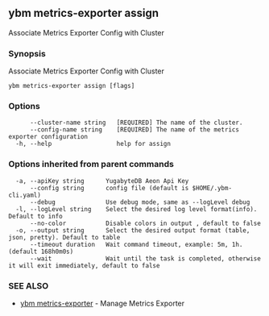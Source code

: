 ## ybm metrics-exporter assign

Associate Metrics Exporter Config with Cluster

### Synopsis

Associate Metrics Exporter Config with Cluster

```
ybm metrics-exporter assign [flags]
```

### Options

```
      --cluster-name string   [REQUIRED] The name of the cluster.
      --config-name string    [REQUIRED] The name of the metrics exporter configuration
  -h, --help                  help for assign
```

### Options inherited from parent commands

```
  -a, --apiKey string      YugabyteDB Aeon Api Key
      --config string      config file (default is $HOME/.ybm-cli.yaml)
      --debug              Use debug mode, same as --logLevel debug
  -l, --logLevel string    Select the desired log level format(info). Default to info
      --no-color           Disable colors in output , default to false
  -o, --output string      Select the desired output format (table, json, pretty). Default to table
      --timeout duration   Wait command timeout, example: 5m, 1h. (default 168h0m0s)
      --wait               Wait until the task is completed, otherwise it will exit immediately, default to false
```

### SEE ALSO

* [ybm metrics-exporter](ybm_metrics-exporter.md)	 - Manage Metrics Exporter

